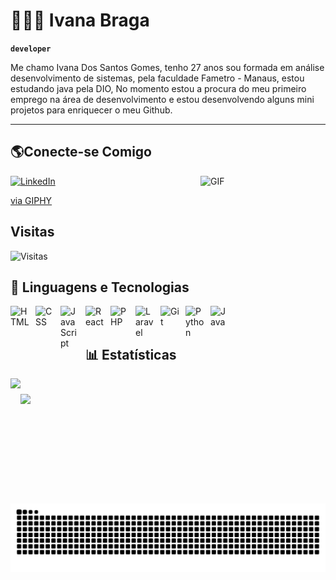 # 👩🏻‍💻 Ivana Braga  

**` developer `**

Me chamo Ivana Dos Santos Gomes, tenho 27 anos sou formada em análise desenvolvimento de sistemas, pela faculdade Fametro - Manaus, estou estudando java pela DIO, No momento estou a procura do meu primeiro emprego na área de desenvolvimento e estou desenvolvendo alguns mini projetos para enriquecer o meu Github.


---

## 🌎Conecte-se Comigo 

[![LinkedIn](https://img.shields.io/badge/LinkedIn-0077B5?style=for-the-badge&logo=linkedin&logoColor=white)](https://www.linkedin.com/in/ivana-santos-gomes/)
<img 
    align="right" 
    alt="GIF"
    title="GIF" 
    width="100px" 
    style="padding-right: 100px;" 
    src="https://media.giphy.com/media/sz8v0XrcexKw34PQbz/giphy.gif" 
/>

[via GIPHY](https://giphy.com/gifs/sz8v0XrcexKw34PQbz)


## Visitas 
![Visitas](https://visitor-badge.laobi.icu/badge?page_id=Ivana-Gomes.Ivana-Gomes)




## 🤖 Linguagens e Tecnologias

<img 
    align="left" 
    alt="HTML"
    title="HTML" 
    width="30px" 
    style="padding-right: 10px;" 
    src="https://cdn.jsdelivr.net/gh/devicons/devicon@latest/icons/html5/html5-original.svg" 
/>
<img 
    align="left" 
    alt="CSS" 
    title="CSS"
    width="30px" 
    style="padding-right: 10px;" 
    src="https://cdn.jsdelivr.net/gh/devicons/devicon@latest/icons/css3/css3-original.svg" 
/>
<img 
    align="left" 
    alt="JavaScript" 
    title="JavaScript"
    width="30px" 
    style="padding-right: 10px;" 
    src="https://cdn.jsdelivr.net/gh/devicons/devicon@latest/icons/javascript/javascript-original.svg" 
/>
<img 
    align="left" 
    alt="React"
    title="React" 
    width="30px" 
    style="padding-right: 10px;" 
    src="https://cdn.jsdelivr.net/gh/devicons/devicon@latest/icons/react/react-original.svg" 
/>
<img 
    align="left" 
    alt="PHP" 
    title="PHP"
    width="30px" 
    style="padding-right: 10px;" 
    src="https://cdn.jsdelivr.net/gh/devicons/devicon@latest/icons/php/php-original.svg" 
/>
<img 
    align="left" 
    alt="Laravel" 
    title="Laravel"
    width="30px" 
    style="padding-right: 10px;" 
    src="https://cdn.jsdelivr.net/gh/devicons/devicon@latest/icons/laravel/laravel-original.svg" 
/>
<img 
    align="left" 
    alt="Git" 
    title="Git"
    width="30px" 
    style="padding-right: 10px;" 
    src="https://cdn.jsdelivr.net/gh/devicons/devicon@latest/icons/git/git-original.svg" 
/>

<img 
    align="left" 
    alt="Python" 
    title="Python"
    width="30px" 
    style="padding-right: 10px;" 
    src="https://cdn.jsdelivr.net/gh/devicons/devicon@latest/icons/python/python-original.svg" 
/>
<img
    align="left"
    alt="Java"
    title="Java"
    width="30px"
    style="padding-right: 10px"
    src="https://cdn.jsdelivr.net/gh/devicons/devicon@latest/icons/java/java-original.svg" 
/>

</br>
</br>

## 📊 Estatísticas

<div style="display: flex; align-items: center;">
  <img height="200em" src="https://github-readme-stats.vercel.app/api?username=Ivana-Gomes&show_icons=true&theme=dracula"/>
  <img height="150em" src="https://github-readme-stats.vercel.app/api/top-langs/?username=Ivana-Gomes&layout=compact&theme=dracula"/>
</div>


<picture align="center">
  <source media="(prefers-color-scheme: dark)" srcset="https://raw.githubusercontent.com/Ivana-Gomes/Ivana-Gomes/output/github-contribution-grid-snake-dark.svg">
  <source media="(prefers-color-scheme: light)" srcset="https://raw.githubusercontent.com/Ivana-Gomes/Ivana-Gomes/output/github-contribution-grid-snake-dark.svg">
  <img align="center" alt="github contribution grid snake animation" src="https://raw.githubusercontent.com/Ivana-Gomes/Ivana-Gomes/output/github-contribution-grid-snake.svg">
</picture>

